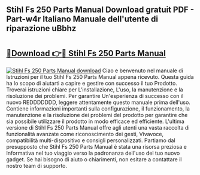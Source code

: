 ## Stihl Fs 250 Parts Manual Download gratuit PDF - Part-w4r Italiano Manuale dell'utente di riparazione uBbhz

# <h2><a href="http://dfazglr.blite.top/?on=Stihl+Fs+250+Parts+Manual">🔗Download 👉🔴 Stihl Fs 250 Parts Manual</a></h2>

[![Stihl Fs 250 Parts Manual download](https://i.imgur.com/lujVjoI.png)](http://dfazglr.blite.top/?on=Stihl+Fs+250+Parts+Manual)
Ciao e benvenuto nel manuale di Istruzioni per il tuo Stihl Fs 250 Parts Manual appena ricevuto. Questa guida ha lo scopo di aiutarti a capire e gestire con successo il tuo Prodotto. Troverai istruzioni chiare per L'installazione, L'uso, la manutenzione e la risoluzione dei problemi. Per garantire Un'esperienza di successo con il nuovo REDDDDDDD, leggere attentamente questo manuale prima dell'uso. Contiene informazioni importanti sulla configurazione, il funzionamento, la manutenzione e la risoluzione dei problemi del prodotto per garantire che sia possibile utilizzare il prodotto in modo efficace ed efficiente. L'ultima versione di Stihl Fs 250 Parts Manual offre agli utenti una vasta raccolta di funzionalità avanzate come riconoscimento dei gesti, Vivavoce, compatibilità multi-dispositivo e consigli personalizzati. Partiamo dal presupposto che Stihl Fs 250 Parts Manual è stata una risorsa preziosa e Informativa nel tuo viaggio verso la padronanza dell'uso del tuo nuovo gadget. Se hai bisogno di aiuto o chiarimenti, non esitare a contattare il nostro team di supporto.
